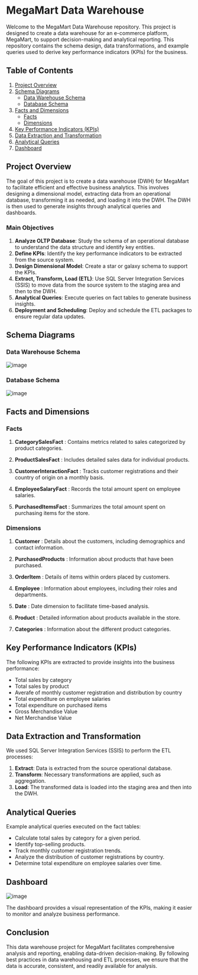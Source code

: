 # MegaMart Data Warehouse

Welcome to the MegaMart Data Warehouse repository. This project is designed to create a data warehouse for an e-commerce platform, MegaMart, to support decision-making and analytical reporting. This repository contains the schema design, data transformations, and example queries used to derive key performance indicators (KPIs) for the business.

## Table of Contents

1. [Project Overview](#project-overview)
2. [Schema Diagrams](#schema-diagrams)
   - [Data Warehouse Schema](#data-warehouse-schema)
   - [Database Schema](#database-schema)
3. [Facts and Dimensions](#facts-and-dimensions)
   - [Facts](#facts)
   - [Dimensions](#dimensions)
4. [Key Performance Indicators (KPIs)](#key-performance-indicators-kpis)
5. [Data Extraction and Transformation](#data-extraction-and-transformation)
6. [Analytical Queries](#analytical-queries)
7. [Dashboard](#dashboard)

## Project Overview

The goal of this project is to create a data warehouse (DWH) for MegaMart to facilitate efficient and effective business analytics. This involves designing a dimensional model, extracting data from an operational database, transforming it as needed, and loading it into the DWH. The DWH is then used to generate insights through analytical queries and dashboards.

### Main Objectives

1. **Analyze OLTP Database**: Study the schema of an operational database to understand the data structure and identify key entities.
2. **Define KPIs**: Identify the key performance indicators to be extracted from the source system.
3. **Design Dimensional Model**: Create a star or galaxy schema to support the KPIs.
4. **Extract, Transform, Load (ETL)**: Use SQL Server Integration Services (SSIS) to move data from the source system to the staging area and then to the DWH.
5. **Analytical Queries**: Execute queries on fact tables to generate business insights.
6. **Deployment and Scheduling**: Deploy and schedule the ETL packages to ensure regular data updates.

## Schema Diagrams

### Data Warehouse Schema

![image](https://github.com/HodaTouny/MegaMart-Data-Warehouse-Project/assets/96448594/dd8aa0a2-322d-45b6-9266-e2b60f0a5484)


### Database Schema

![image](https://github.com/HodaTouny/MegaMart-Data-Warehouse-Project/assets/96448594/e5a50ae1-5a78-46f1-97ed-6f2fdfb2b6f5)


## Facts and Dimensions

### Facts

1. **CategorySalesFact** : Contains metrics related to sales categorized by product categories.

2. **ProductSalesFact** : Includes detailed sales data for individual products.

3. **CustomerInteractionFact** : Tracks customer registrations and their country of origin on a monthly basis.

4. **EmployeeSalaryFact** : Records the total amount spent on employee salaries.

5. **PurchasedItemsFact** : Summarizes the total amount spent on purchasing items for the store.

### Dimensions

1. **Customer** : Details about the customers, including demographics and contact information.

2. **PurchasedProducts** : Information about products that have been purchased.

3. **OrderItem** : Details of items within orders placed by customers.

4. **Employee** : Information about employees, including their roles and departments.

5. **Date** : Date dimension to facilitate time-based analysis.

6. **Product** : Detailed information about products available in the store.

7. **Categories** : Information about the different product categories.

## Key Performance Indicators (KPIs)

The following KPIs are extracted to provide insights into the business performance:

- Total sales by category
- Total sales by product
- Averafe of monthly customer registration and distribution by country
- Total expenditure on employee salaries
- Total expenditure on purchased items
-  Gross Merchandise Value
-  Net Merchandise Value

## Data Extraction and Transformation

We used SQL Server Integration Services (SSIS) to perform the ETL processes:

1. **Extract**: Data is extracted from the source operational database.
2. **Transform**: Necessary transformations are applied, such as aggregation.
3. **Load**: The transformed data is loaded into the staging area and then into the DWH.

## Analytical Queries

Example analytical queries executed on the fact tables:

- Calculate total sales by category for a given period.
- Identify top-selling products.
- Track monthly customer registration trends.
- Analyze the distribution of customer registrations by country.
- Determine total expenditure on employee salaries over time.

## Dashboard
![image](https://github.com/HodaTouny/MegaMart-Data-Warehouse-Project/assets/96448594/188e078e-03fd-4ca1-b444-bbaa5570ea38)



The dashboard provides a visual representation of the KPIs, making it easier to monitor and analyze business performance.

## Conclusion

This data warehouse project for MegaMart facilitates comprehensive analysis and reporting, enabling data-driven decision-making. By following best practices in data warehousing and ETL processes, we ensure that the data is accurate, consistent, and readily available for analysis.
